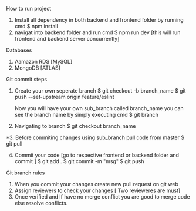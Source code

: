 How to run project 

1. Install all dependency in both backend and frontend folder by running cmd $ npm install 
2. navigat into backend folder and run cmd $ npm run dev    [this will run frontend and backend server concurrently]

Databases
1. Aamazon RDS [MySQL]
2. MongoDB [ATLAS]

Git commit steps

1. Create your own seperate branch 
    $ git checkout -b branch_name
    $ git push --set-upstream origin feature/eslint
    
    Now you will have your own sub_branch called branch_name 
    you can see the branch name by simply executing cmd $ git branch

2. Navigating to branch 
    $ git checkout branch_name

*3. Before commiting changes using sub_branch pull code from master 
    $ git pull 

4. Commit your code [go to respective frontend or backend folder and commit ]
    $ git add .
    $ git commit -m "msg"
    $ git push

Git branch rules
1. When you commit your changes create new pull request on git web
2. Assign reviewers to check your changes [ Two revieweres are must]
3. Once verified and If have no merge conflict you are good to merge code else resolve conflicts.


